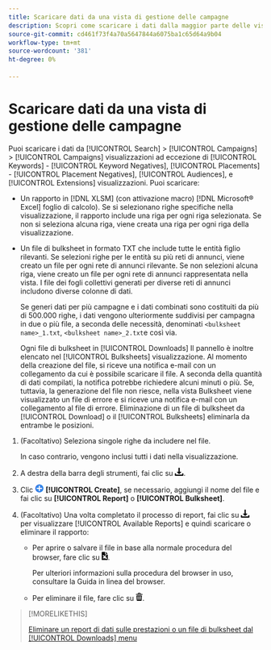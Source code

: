 ```yaml
---
title: Scaricare dati da una vista di gestione delle campagne
description: Scopri come scaricare i dati dalla maggior parte delle visualizzazioni di gestione delle campagne.
source-git-commit: cd461f73f4a70a5647844a6075ba1c65d64a9b04
workflow-type: tm+mt
source-wordcount: '381'
ht-degree: 0%

---
```


# Scaricare dati da una vista di gestione delle campagne

Puoi scaricare i dati da [!UICONTROL Search] > [!UICONTROL Campaigns] > [!UICONTROL Campaigns] visualizzazioni ad eccezione di [!UICONTROL Keywords] - [!UICONTROL Keyword Negatives], [!UICONTROL Placements] - [!UICONTROL Placement Negatives], [!UICONTROL Audiences], e [!UICONTROL Extensions] visualizzazioni. Puoi scaricare:

* Un rapporto in [!DNL XLSM] (con attivazione macro) [!DNL Microsoft® Excel] foglio di calcolo). Se si selezionano righe specifiche nella visualizzazione, il rapporto include una riga per ogni riga selezionata. Se non si seleziona alcuna riga, viene creata una riga per ogni riga della visualizzazione.

* Un file di bulksheet in formato TXT che include tutte le entità figlio rilevanti. Se selezioni righe per le entità su più reti di annunci, viene creato un file per ogni rete di annunci rilevante. Se non selezioni alcuna riga, viene creato un file per ogni rete di annunci rappresentata nella vista. I file dei fogli collettivi generati per diverse reti di annunci includono diverse colonne di dati.

   Se generi dati per più campagne e i dati combinati sono costituiti da più di 500.000 righe, i dati vengono ulteriormente suddivisi per campagna in due o più file, a seconda delle necessità, denominati `<bulksheet name>_1.txt`, `<bulksheet name>_2.txt`e così via.

   Ogni file di bulksheet in [!UICONTROL Downloads] Il pannello è inoltre elencato nel [!UICONTROL Bulksheets] visualizzazione. Al momento della creazione del file, si riceve una notifica e-mail con un collegamento da cui è possibile scaricare il file. A seconda della quantità di dati compilati, la notifica potrebbe richiedere alcuni minuti o più. Se, tuttavia, la generazione del file non riesce, nella vista Bulksheet viene visualizzato un file di errore e si riceve una notifica e-mail con un collegamento al file di errore. Eliminazione di un file di bulksheet da [!UICONTROL Download] o il [!UICONTROL Bulksheets] eliminarla da entrambe le posizioni.

1. (Facoltativo) Seleziona singole righe da includere nel file.

   In caso contrario, vengono inclusi tutti i dati nella visualizzazione.

1. A destra della barra degli strumenti, fai clic su ![Download del rapporto](/help/search-social-commerce/assets/download.png "Download del rapporto").

1. Clic ![Crea](/help/search-social-commerce/assets/add.png "Crea") **[!UICONTROL Create]**, se necessario, aggiungi il nome del file e fai clic su **[!UICONTROL Report]** o **[!UICONTROL Bulksheet]**.

1. (Facoltativo) Una volta completato il processo di report, fai clic su ![Download del rapporto](/help/search-social-commerce/assets/download.png "Download del rapporto") per visualizzare [!UICONTROL Available Reports] e quindi scaricare o eliminare il rapporto:

   * Per aprire o salvare il file in base alla normale procedura del browser, fare clic su ![Scarica foglio di calcolo](/help/search-social-commerce/assets/download-spreadsheet.png "Scarica foglio di calcolo").

      Per ulteriori informazioni sulla procedura del browser in uso, consultare la Guida in linea del browser.

   * Per eliminare il file, fare clic su ![Elimina](/help/search-social-commerce/assets/delete.png "Elimina").

>[!MORELIKETHIS]
>
>[Eliminare un report di dati sulle prestazioni o un file di bulksheet dal [!UICONTROL Downloads] menu](/help/search-social-commerce/common-tasks/navigation-editing-selection/download-delete-data.md)
